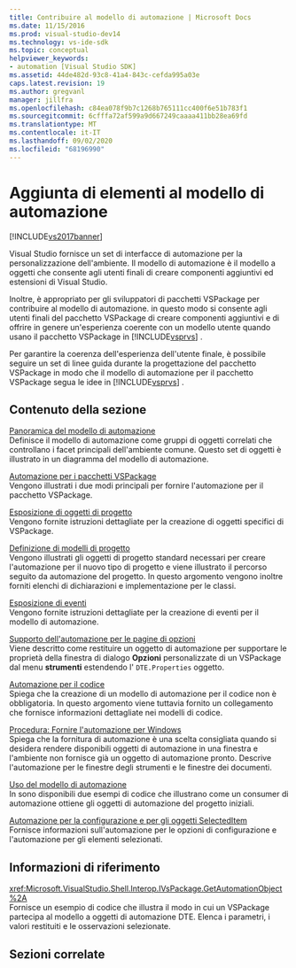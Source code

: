 ```yaml
---
title: Contribuire al modello di automazione | Microsoft Docs
ms.date: 11/15/2016
ms.prod: visual-studio-dev14
ms.technology: vs-ide-sdk
ms.topic: conceptual
helpviewer_keywords:
- automation [Visual Studio SDK]
ms.assetid: 44de482d-93c8-41a4-843c-cefda995a03e
caps.latest.revision: 19
ms.author: gregvanl
manager: jillfra
ms.openlocfilehash: c84ea078f9b7c1268b765111cc400f6e51b783f1
ms.sourcegitcommit: 6cfffa72af599a9d667249caaaa411bb28ea69fd
ms.translationtype: MT
ms.contentlocale: it-IT
ms.lasthandoff: 09/02/2020
ms.locfileid: "68196990"
---
```

# <a name="contributing-to-the-automation-model"></a>Aggiunta di elementi al modello di automazione
[!INCLUDE[vs2017banner](../../includes/vs2017banner.md)]

Visual Studio fornisce un set di interfacce di automazione per la personalizzazione dell'ambiente. Il modello di automazione è il modello a oggetti che consente agli utenti finali di creare componenti aggiuntivi ed estensioni di Visual Studio.  
  
 Inoltre, è appropriato per gli sviluppatori di pacchetti VSPackage per contribuire al modello di automazione. in questo modo si consente agli utenti finali del pacchetto VSPackage di creare componenti aggiuntivi e di offrire in genere un'esperienza coerente con un modello utente quando usano il pacchetto VSPackage in [!INCLUDE[vsprvs](../../includes/vsprvs-md.md)] .  
  
 Per garantire la coerenza dell'esperienza dell'utente finale, è possibile seguire un set di linee guida durante la progettazione del pacchetto VSPackage in modo che il modello di automazione per il pacchetto VSPackage segua le idee in [!INCLUDE[vsprvs](../../includes/vsprvs-md.md)] .  
  
## <a name="in-this-section"></a>Contenuto della sezione  
 [Panoramica del modello di automazione](../../extensibility/internals/automation-model-overview.md)  
 Definisce il modello di automazione come gruppi di oggetti correlati che controllano i facet principali dell'ambiente comune. Questo set di oggetti è illustrato in un diagramma del modello di automazione.  
  
 [Automazione per i pacchetti VSPackage](../../extensibility/internals/providing-automation-for-vspackages.md)  
 Vengono illustrati i due modi principali per fornire l'automazione per il pacchetto VSPackage.  
  
 [Esposizione di oggetti di progetto](../../extensibility/internals/exposing-project-objects.md)  
 Vengono fornite istruzioni dettagliate per la creazione di oggetti specifici di VSPackage.  
  
 [Definizione di modelli di progetto](../../extensibility/internals/project-modeling.md)  
 Vengono illustrati gli oggetti di progetto standard necessari per creare l'automazione per il nuovo tipo di progetto e viene illustrato il percorso seguito da automazione del progetto. In questo argomento vengono inoltre forniti elenchi di dichiarazioni e implementazione per le classi.  
  
 [Esposizione di eventi](../../extensibility/internals/exposing-events-in-the-visual-studio-sdk.md)  
 Vengono fornite istruzioni dettagliate per la creazione di eventi per il modello di automazione.  
  
 [Supporto dell'automazione per le pagine di opzioni](../../extensibility/internals/automation-support-for-options-pages.md)  
 Viene descritto come restituire un oggetto di automazione per supportare le proprietà della finestra di dialogo **Opzioni** personalizzate di un VSPackage dal menu **strumenti** estendendo l' `DTE.Properties` oggetto.  
  
 [Automazione per il codice](../../extensibility/internals/providing-automation-for-code.md)  
 Spiega che la creazione di un modello di automazione per il codice non è obbligatoria. In questo argomento viene tuttavia fornito un collegamento che fornisce informazioni dettagliate nei modelli di codice.  
  
 [Procedura: Fornire l'automazione per Windows](../../extensibility/internals/how-to-provide-automation-for-windows.md)  
 Spiega che la fornitura di automazione è una scelta consigliata quando si desidera rendere disponibili oggetti di automazione in una finestra e l'ambiente non fornisce già un oggetto di automazione pronto. Descrive l'automazione per le finestre degli strumenti e le finestre dei documenti.  
  
 [Uso del modello di automazione](../../extensibility/internals/using-the-automation-model.md)  
 In sono disponibili due esempi di codice che illustrano come un consumer di automazione ottiene gli oggetti di automazione del progetto iniziali.  
  
 [Automazione per la configurazione e per gli oggetti SelectedItem](../../extensibility/internals/automation-for-configuration-and-selecteditem-objects.md)  
 Fornisce informazioni sull'automazione per le opzioni di configurazione e l'automazione per gli elementi selezionati.  
  
## <a name="reference"></a>Informazioni di riferimento  
 <xref:Microsoft.VisualStudio.Shell.Interop.IVsPackage.GetAutomationObject%2A>  
 Fornisce un esempio di codice che illustra il modo in cui un VSPackage partecipa al modello a oggetti di automazione DTE. Elenca i parametri, i valori restituiti e le osservazioni selezionate.  
  
## <a name="related-sections"></a>Sezioni correlate
